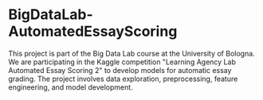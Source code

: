 # BigDataLab-AutomatedEssayScoring
This project is part of the Big Data Lab course at the University of Bologna. We are participating in the Kaggle competition "Learning Agency Lab Automated Essay Scoring 2" to develop models for automatic essay grading. The project involves data exploration, preprocessing, feature engineering, and model development.

